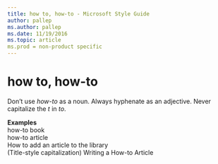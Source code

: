 ```yaml
---
title: how to, how-to - Microsoft Style Guide
author: pallep
ms.author: pallep
ms.date: 11/19/2016
ms.topic: article
ms.prod = non-product specific
---
```


# how to, how-to

Don’t use *how-to* as a noun. Always hyphenate as an adjective. Never capitalize the *t* in *to*.

**Examples**  
how-to book  
how-to article  
How to add an article to the library  
(Title-style capitalization) Writing a How-to Article
